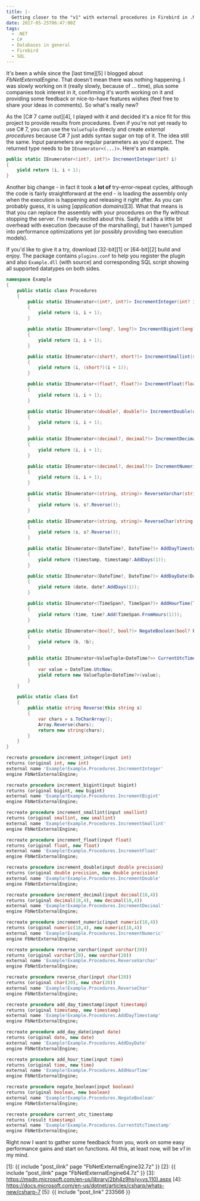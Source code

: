 ```yaml
---
title: |-
  Getting closer to the "v1" with external procedures in Firebird in .NET
date: 2017-05-25T06:47:00Z
tags:
  - .NET
  - C#
  - Databases in general
  - Firebird
  - SQL
---
```

It's been a while since the [last time][5] I blogged about _FbNetExternalEngine_. That doesn't mean there was nothing happening. I was slowly working on it (really slowly, because of ... time), plus some companies took interest in it, confirming it's worth working on it and providing some feedback or nice-to-have features wishes (feel free to share your ideas in comments). So what's really new?

<!-- excerpt -->

As the [C# 7 came out][4], I played with it and decided it's a nice fit for this project to provide results from procedures. Even if you're not yet ready to use C# 7, you can use the `ValueTuple` direcly and create _external procedures_ because C# 7 just adds syntax sugar on top of it. The idea still the same. Input parameters are regular parameters as you'd expect. The returned type needs to be `IEnumerator<(...)>`. Here's an example.

```csharp
public static IEnumerator<(int?, int?)> IncrementInteger(int? i)
{
	yield return (i, i + 1);
}
```

Another big change - in fact it took a **lot of** try-error-repeat cycles, although the code is fairly straightforward at the end - is loading the assembly only when the execution is happening and releasing it right after. As you can probably guess, it is using [_application domains_][3]. What that means is that you can replace the assembly with your procedures on the fly without stopping the server. I'm really excited about this. Sadly it adds a little bit overhead with execution (because of the marshalling), but I haven't jumped into performance optimizations yet (or possibly providing two execution models).

If you'd like to give it a try, download [32-bit][1] or [64-bit][2] build and enjoy. The package contains `plugins.conf` to help you register the plugin and also `Example.dll` (with source) and corresponding SQL script showing all supported datatypes on both sides.

```csharp
namespace Example
{
	public static class Procedures
	{
		public static IEnumerator<(int?, int?)> IncrementInteger(int? i)
		{
			yield return (i, i + 1);
		}

		public static IEnumerator<(long?, long?)> IncrementBigint(long? i)
		{
			yield return (i, i + 1);
		}

		public static IEnumerator<(short?, short?)> IncrementSmallint(short? i)
		{
			yield return (i, (short?)(i + 1));
		}

		public static IEnumerator<(float?, float?)> IncrementFloat(float? i)
		{
			yield return (i, i + 1);
		}

		public static IEnumerator<(double?, double?)> IncrementDouble(double? i)
		{
			yield return (i, i + 1);
		}

		public static IEnumerator<(decimal?, decimal?)> IncrementDecimal(decimal? i)
		{
			yield return (i, i + 1);
		}

		public static IEnumerator<(decimal?, decimal?)> IncrementNumeric(decimal? i)
		{
			yield return (i, i + 1);
		}

		public static IEnumerator<(string, string)> ReverseVarchar(string s)
		{
			yield return (s, s?.Reverse());
		}

		public static IEnumerator<(string, string)> ReverseChar(string s)
		{
			yield return (s, s?.Reverse());
		}

		public static IEnumerator<(DateTime?, DateTime?)> AddDayTimestamp(DateTime? timestamp)
		{
			yield return (timestamp, timestamp?.AddDays(1));
		}

		public static IEnumerator<(DateTime?, DateTime?)> AddDayDate(DateTime? date)
		{
			yield return (date, date?.AddDays(1));
		}

		public static IEnumerator<(TimeSpan?, TimeSpan?)> AddHourTime(TimeSpan? time)
		{
			yield return (time, time?.Add(TimeSpan.FromHours(1)));
		}

		public static IEnumerator<(bool?, bool?)> NegateBoolean(bool? b)
		{
			yield return (b, !b);
		}

		public static IEnumerator<ValueTuple<DateTime?>> CurrentUtcTimestamp()
		{
			var value = DateTime.UtcNow;
			yield return new ValueTuple<DateTime?>(value);
		}
	}

	public static class Ext
	{
		public static string Reverse(this string s)
		{
			var chars = s.ToCharArray();
			Array.Reverse(chars);
			return new string(chars);
		}
	}
}
```

```sql
recreate procedure increment_integer(input int)
returns (original int, new int)
external name 'Example!Example.Procedures.IncrementInteger'
engine FbNetExternalEngine;

recreate procedure increment_bigint(input bigint)
returns (original bigint, new bigint)
external name 'Example!Example.Procedures.IncrementBigint'
engine FbNetExternalEngine;

recreate procedure increment_smallint(input smallint)
returns (original smallint, new smallint)
external name 'Example!Example.Procedures.IncrementSmallint'
engine FbNetExternalEngine;

recreate procedure increment_float(input float)
returns (original float, new float)
external name 'Example!Example.Procedures.IncrementFloat'
engine FbNetExternalEngine;

recreate procedure increment_double(input double precision)
returns (original double precision, new double precision)
external name 'Example!Example.Procedures.IncrementDouble'
engine FbNetExternalEngine;

recreate procedure increment_decimal(input decimal(18,4))
returns (original decimal(18,4), new decimal(18,4))
external name 'Example!Example.Procedures.IncrementDecimal'
engine FbNetExternalEngine;

recreate procedure increment_numeric(input numeric(18,4))
returns (original numeric(18,4), new numeric(18,4))
external name 'Example!Example.Procedures.IncrementNumeric'
engine FbNetExternalEngine;

recreate procedure reverse_varchar(input varchar(20))
returns (original varchar(20), new varchar(20))
external name 'Example!Example.Procedures.ReverseVarchar'
engine FbNetExternalEngine;

recreate procedure reverse_char(input char(20))
returns (original char(20), new char(20))
external name 'Example!Example.Procedures.ReverseChar'
engine FbNetExternalEngine;

recreate procedure add_day_timestamp(input timestamp)
returns (original timestamp, new timestamp)
external name 'Example!Example.Procedures.AddDayTimestamp'
engine FbNetExternalEngine;

recreate procedure add_day_date(input date)
returns (original date, new date)
external name 'Example!Example.Procedures.AddDayDate'
engine FbNetExternalEngine;

recreate procedure add_hour_time(input time)
returns (original time, new time)
external name 'Example!Example.Procedures.AddHourTime'
engine FbNetExternalEngine;

recreate procedure negate_boolean(input boolean)
returns (original boolean, new boolean)
external name 'Example!Example.Procedures.NegateBoolean'
engine FbNetExternalEngine;

recreate procedure current_utc_timestamp
returns (result timestamp)
external name 'Example!Example.Procedures.CurrentUtcTimestamp'
engine FbNetExternalEngine;
```

Right now I want to gather some feedback from you, work on some easy performance gains and start on functions. All this, at least now, will be _v1_ in my mind.

[1]: {{ include "post_ilink" page "FbNetExternalEngine32.7z" }}
[2]: {{ include "post_ilink" page "FbNetExternalEngine64.7z" }}
[3]: https://msdn.microsoft.com/en-us/library/2bh4z9hs(v=vs.110).aspx
[4]: https://docs.microsoft.com/en-us/dotnet/articles/csharp/whats-new/csharp-7
[5]: {{ include "post_link" 233566 }}